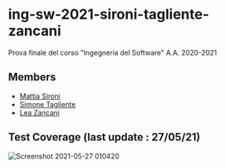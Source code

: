 # ing-sw-2021-sironi-tagliente-zancani
Prova finale del corso "Ingegneria del Software" A.A. 2020-2021

## Members
* [Mattia Sironi](https://github.com/GIGIProgrammer)
* [Simone Tagliente](https://github.com/smntgl)
* [Lea Zancani](https://github.com/LeaZancani)



## Test Coverage (last update : 27/05/21)
![Screenshot 2021-05-27 010420](https://user-images.githubusercontent.com/79938902/119742227-98e5ee00-be87-11eb-9d6a-784394eda7ba.png)




